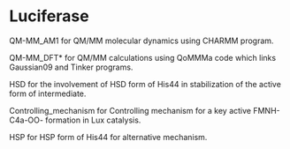 # Luciferase

QM-MM_AM1 for QM/MM molecular dynamics using CHARMM program.

QM-MM_DFT* for QM/MM calculations using QoMMMa code which links Gaussian09 and Tinker programs.

HSD for the involvement of HSD form of His44 in stabilization of the active form of intermediate.

Controlling_mechanism for Controlling mechanism for a key active FMNH-C4a-OO- formation in Lux catalysis.

HSP for HSP form of His44 for alternative mechanism.
